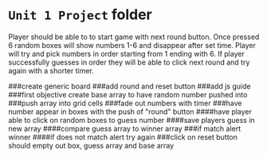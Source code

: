 # `Unit 1 Project` folder



Player should be able to to start game with next round button. Once pressed 6 random boxes will show numbers 1-6 and disappear after set time. Player will try and pick numbers in order starting from 1 ending with 6. If player successfully guesses in order they will be able to click next round and try again with a shorter timer.

###create generic board
###add round and reset button
###add js guide
###first objective create base array to have random number pushed into
###push array into grid cells
###fade out numbers with timer
###have number appear in boxes with the push of "round" button
####have player able to click on random boxes to guess number
####save players guess in new array
####compare guess array to winner array
###if match alert winner
####if does not match alert try again
###click on reset button should empty out box, guess array and base array